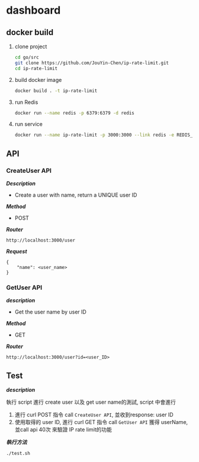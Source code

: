 # dashboard

## docker build
1. clone project

    ```bash
    cd go/src
    git clone https://github.com/JouYin-Chen/ip-rate-limit.git
    cd ip-rate-limit
    ```

2. build docker image
    ```bash
    docker build . -t ip-rate-limit
    ```

3. run Redis
    ```bash
    docker run --name redis -p 6379:6379 -d redis
    ```
4. run service
    ```bash
    docker run --name ip-rate-limit -p 3000:3000 --link redis -e REDIS_HOST=redis -e REDIS_PORT=6379 -d ip-rate-limit
    ```
## API

### CreateUser API
***Description***
  - Create a user with name, return a UNIQUE user ID

***Method***
  - POST

***Router***
```
http://localhost:3000/user
```
***Request***
```
{
    "name": <user_name>
}
```

### GetUser API
***description***
  - Get the user name by user ID

***Method***
  - GET

***Router***
```
http://localhost:3000/user?id=<user_ID>
```

## Test

***description***

執行 script 進行 create user 以及 get user name的測試, script 中會進行
1. 進行 curl POST 指令 call `CreateUser API`, 並收到response: user ID
2. 使用取得的 user ID, 進行 curl GET 指令 call `GetUser API` 獲得 userName, 並call api 40次 來驗證 IP rate limit的功能

***執行方法***
```
./test.sh
```
